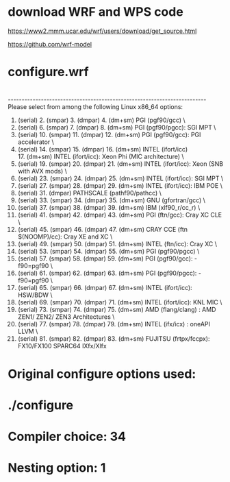 # download WRF and WPS code

https://www2.mmm.ucar.edu/wrf/users/download/get_source.html

https://github.com/wrf-model

#
# configure.wrf
#
------------------------------------------------------------------------ \
Please select from among the following Linux x86_64 options:

  1. (serial)   2. (smpar)   3. (dmpar)   4. (dm+sm)   PGI (pgf90/gcc) \
  5. (serial)   6. (smpar)   7. (dmpar)   8. (dm+sm)   PGI (pgf90/pgcc): SGI MPT \
  9. (serial)  10. (smpar)  11. (dmpar)  12. (dm+sm)   PGI (pgf90/gcc): PGI accelerator \
 13. (serial)  14. (smpar)  15. (dmpar)  16. (dm+sm)   INTEL (ifort/icc) \
                                         17. (dm+sm)   INTEL (ifort/icc): Xeon Phi (MIC architecture) \
 18. (serial)  19. (smpar)  20. (dmpar)  21. (dm+sm)   INTEL (ifort/icc): Xeon (SNB with AVX mods) \
 22. (serial)  23. (smpar)  24. (dmpar)  25. (dm+sm)   INTEL (ifort/icc): SGI MPT \
 26. (serial)  27. (smpar)  28. (dmpar)  29. (dm+sm)   INTEL (ifort/icc): IBM POE \
 30. (serial)               31. (dmpar)                PATHSCALE (pathf90/pathcc) \
 32. (serial)  33. (smpar)  34. (dmpar)  35. (dm+sm)   GNU (gfortran/gcc) \
 36. (serial)  37. (smpar)  38. (dmpar)  39. (dm+sm)   IBM (xlf90_r/cc_r) \
 40. (serial)  41. (smpar)  42. (dmpar)  43. (dm+sm)   PGI (ftn/gcc): Cray XC CLE \
 44. (serial)  45. (smpar)  46. (dmpar)  47. (dm+sm)   CRAY CCE (ftn $(NOOMP)/cc): Cray XE and XC \
 48. (serial)  49. (smpar)  50. (dmpar)  51. (dm+sm)   INTEL (ftn/icc): Cray XC \
 52. (serial)  53. (smpar)  54. (dmpar)  55. (dm+sm)   PGI (pgf90/pgcc) \
 56. (serial)  57. (smpar)  58. (dmpar)  59. (dm+sm)   PGI (pgf90/gcc): -f90=pgf90 \
 60. (serial)  61. (smpar)  62. (dmpar)  63. (dm+sm)   PGI (pgf90/pgcc): -f90=pgf90 \
 64. (serial)  65. (smpar)  66. (dmpar)  67. (dm+sm)   INTEL (ifort/icc): HSW/BDW \
 68. (serial)  69. (smpar)  70. (dmpar)  71. (dm+sm)   INTEL (ifort/icc): KNL MIC \
 72. (serial)  73. (smpar)  74. (dmpar)  75. (dm+sm)   AMD (flang/clang) :  AMD ZEN1/ ZEN2/ ZEN3 Architectures \
 76. (serial)  77. (smpar)  78. (dmpar)  79. (dm+sm)   INTEL (ifx/icx) : oneAPI LLVM \
 80. (serial)  81. (smpar)  82. (dmpar)  83. (dm+sm)   FUJITSU (frtpx/fccpx): FX10/FX100 SPARC64 IXfx/Xlfx

# Original configure options used:
# ./configure 
# Compiler choice: 34
# Nesting option: 1
